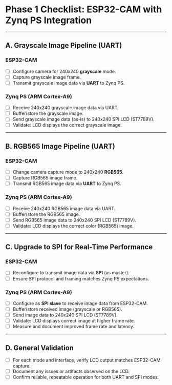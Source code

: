 # Phase 1 Checklist: ESP32-CAM with Zynq PS Integration

---

## **A. Grayscale Image Pipeline (UART)**

### ESP32-CAM
- [ ] Configure camera for 240x240 **grayscale** mode.
- [ ] Capture grayscale image frame.
- [ ] Transmit grayscale image data via **UART** to Zynq PS.

### Zynq PS (ARM Cortex-A9)
- [ ] Receive 240x240 grayscale image data via UART.
- [ ] Buffer/store the grayscale image.
- [ ] Send grayscale image data (as-is) to 240x240 SPI LCD (ST7789V).
- [ ] Validate: LCD displays the correct grayscale image.

---

## **B. RGB565 Image Pipeline (UART)**

### ESP32-CAM
- [ ] Change camera capture mode to 240x240 **RGB565**.
- [ ] Capture RGB565 image frame.
- [ ] Transmit RGB565 image data via **UART** to Zynq PS.

### Zynq PS (ARM Cortex-A9)
- [ ] Receive 240x240 RGB565 image data via UART.
- [ ] Buffer/store the RGB565 image.
- [ ] Send RGB565 image data to 240x240 SPI LCD (ST7789V).
- [ ] Validate: LCD displays the correct color (RGB565) image.

---

## **C. Upgrade to SPI for Real-Time Performance**

### ESP32-CAM
- [ ] Reconfigure to transmit image data via **SPI** (as master).
- [ ] Ensure SPI protocol and framing matches Zynq PS expectations.

### Zynq PS (ARM Cortex-A9)
- [ ] Configure as **SPI slave** to receive image data from ESP32-CAM.
- [ ] Buffer/store received image (grayscale or RGB565).
- [ ] Send image data to 240x240 SPI LCD (ST7789V).
- [ ] Validate: LCD displays correct image at higher frame rate.
- [ ] Measure and document improved frame rate and latency.

---

## **D. General Validation**
- [ ] For each mode and interface, verify LCD output matches ESP32-CAM capture.
- [ ] Document any issues or artifacts observed on the LCD.
- [ ] Confirm reliable, repeatable operation for both UART and SPI modes.
